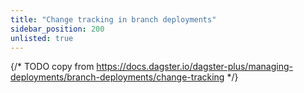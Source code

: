 ```yaml
---
title: "Change tracking in branch deployments"
sidebar_position: 200
unlisted: true
---
```


{/* TODO copy from https://docs.dagster.io/dagster-plus/managing-deployments/branch-deployments/change-tracking */}
